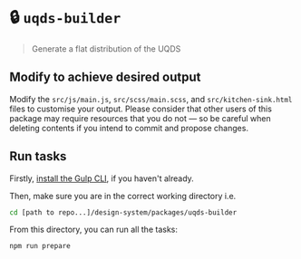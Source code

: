 # 🔒 `uqds-builder`

> Generate a flat distribution of the UQDS

## Modify to achieve desired output

Modify the `src/js/main.js`, `src/scss/main.scss`, and `src/kitchen-sink.html`
files to customise your output. Please consider that other users of this package
may require resources that you do not — so be careful when deleting contents if
you intend to commit and propose changes.

## Run tasks

Firstly, [install the Gulp CLI](https://gulpjs.com/docs/en/getting-started/quick-start/), if you haven't already.

Then, make sure you are in the correct working directory i.e.

```bash
cd [path to repo...]/design-system/packages/uqds-builder
```

From this directory, you can run all the tasks:

```bash
npm run prepare
```
